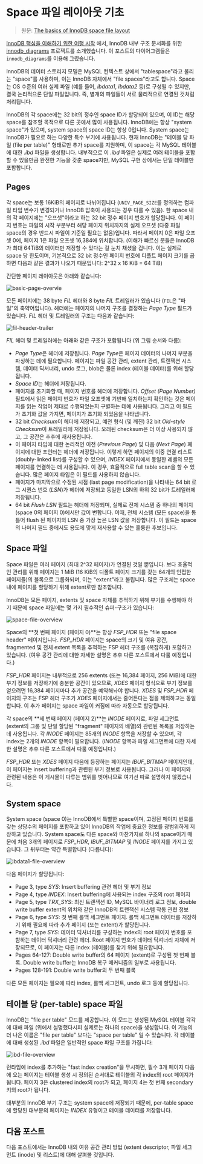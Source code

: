 # Space 파일 레이아웃 기초

> 원문: [The basics of InnoDB space file layout](https://blog.jcole.us/2013/01/03/the-basics-of-innodb-space-file-layout/)

[InnoDB 핵심을 이해하기 위한 여행 시작](1.on-learning-innodb-a-journey-to-the-core.md) 에서, InnoDB 내부 구조 문서화를 위한 [innodb_diagrams](http://github.com/jeremycole/innodb_diagrams) 프로젝트를 소개했습니다. 이 포스트의 다이어그램들은 `innodb_diagrams`를 이용해 그렸습니다.

InnoDB의 데이터 스토리지 모델은 MySQL 컨텍스트 상에서 "tablespace"라고 불리는 "space"를 사용하며, 이는 InnoDB 자체에서 "file spaces"라고도 합니다. Space는 OS 수준의 여러 실제 파일 (예를 들어, *ibdata1*, *ibdata2* 등)로 구성될 수 있지만, 결국 논리적으론 단일 파일입니다. 즉, 별개의 파일들이 서로 물리적으로 연결된 것처럼 처리됩니다.

InnoDB의 각 space에는 32 bit의 정수인 space ID가 할당되어 있으며, 이 ID는 해당 space를 참조할 목적으로 다른 곳에서 많이 사용됩니다. InnoDB에는 항상 "system space"가 있으며, system space의 space ID는 항상 0입니다. System space는 InnoDB가 필요로 하는 다양한 특수 부기에 사용됩니다. 현재 InnoDB는 "테이블 당 파일 (file per table)" 형태로만 추가 space를 지원하며, 이 space는 각 MySQL 테이블에 대한 *.ibd* 파일을 생성합니다. 내부적으로 이 *.ibd* 파일은 실제로 여러 테이블을 포함할 수 있을만큼 완전한 기능을 갖춘 space지만, MySQL 구현 상에서는 단일 테이블만 포함합니다.

## Pages

각 space는 보통 16KiB의 페이지로 나뉘어집니다 (`UNIV_PAGE_SIZE`를 정의하는 컴파일 타임 변수가 변경되거나 InnoDB 압축이 사용되는 경우 다를 수 있음). 한 space 내의 각 페이지에는 "오프셋"이라고 하는 32 bit 정수 페이지 번호가 할당됩니다. 이 페이지 번호는 파일의 시작 부분부터 해당 페이지 위치까지의 실제 오프셋 (다중 파일 space의 경우 반드시 파일이 기준일 필요는 없음)입니다. 따라서 페이지 0은 파일 오프셋 0에, 페이지 1은 파일 오프셋 16,384에 위치합니다. (이해가 빠르신 분들은 InnoDB가 최대 64TiB의 데이터만 저장할 수 있다는 걸 눈치 채셨을 겁니다. 이는 실제로 space 당 한도이며, 기본적으로 32 bit 정수인 페이지 번호에 디폴트 페이지 크기를 곱하면 다음과 같은 결과가 나오기 때문입니다: 2^32 x 16 KiB = 64 TiB)

간단한 페이지 레이아웃은 아래와 같습니다:

![basic-page-overvie](https://i0.wp.com/jcole.us/blog/files/innodb/20130103/50dpi/Basic_Page_Overview.png)

모든 페이지에는 38 byte *FIL* 헤더와 8 byte *FIL* 트레일러가 있습니다 (`FIL`은 "파일"의 축약어입니다). 헤더에는 페이지의 나머지 구조를 결정하는 *Page Type* 필드가 있습니다. *FIL* 헤더 및 트레일러의 구조는 다음과 같습니다:

![fil-header-trailer](https://i2.wp.com/jcole.us/blog/files/innodb/20130103/50dpi/FIL_Header_and_Trailer.png)

*FIL* 헤더 및 트레일러에는 아래와 같은 구조가 포함됩니다 (위 그림 순서와 다름):

- *Page Type*은 헤더에 저장됩니다. *Page Type*은 페이지 데이터의 나머지 부분을 파싱하는 데에 필요합니다. 페이지는 파일 공간 관리, extent 관리, 트랜잭션 시스템, 데이터 딕셔너리, undo 로그, blob은 물론 index (테이블 데이터)를 위해 할당됩니다.
- *Space ID*는 헤더에 저장됩니다.
- 페이지를 초기화할 때, 페이지 번호를 헤더에 저장합니다. *Offset (Page Number)* 필드에서 읽은 페이지 번호가 파일 오프셋에 기반해 일치하는지 확인하는 것은 페이지를 읽는 작업이 제대로 수행되었는지 구별하는 데에 사용됩니다. 그리고 이 필드가 초기화 값을 가지면, 페이지가 초기화 되었음을 나타냅니다.
- 32 bit *Checksum*이 헤더에 저장되고, 예전 형식 (및 깨진) 32 bit *Old-style Checksum*이 트레일러에 저장됩니다. 오래된 checksum은 더 이상 사용되지 않고, 그 공간은 추후에 재사용됩니다.
- 이 페이지 타입에 대한 논리적인 이전 (*Previous Page*) 및 다음 (*Next Page*) 페이지에 대한 포인터는 헤더에 저장됩니다. 이렇게 하면 페이지의 이중 연결 리스트 (doubly-linked list)를 구성할 수 있으며, *INDEX* 페이지에서 동일한 레벨의 모든 페이지를 연결하는 데 사용됩니다. 이 경우, 효율적으로 full table scan을 할 수 있습니다. 많은 페이지 타입은 이 필드를 사용하지 않습니다.
- 페이지가 마지막으로 수정된 시점 (last page modification)을 나타내는 64 bit 로그 시퀀스 번호 (*LSN*)가 헤더에 저장되고 동일한 LSN의 하위 32 bit가 트레일러에 저장됩니다.
- 64 bit *Flush LSN* 필드는 헤더에 저장되며, 실제로 전체 시스템 중 하나의 페이지 (space 0의 페이지 0)에서만 값이 변합니다. 이때, 전체 시스템 (모든 space)을 통틀어 flush 된 페이지의 LSN 중 가장 높은 LSN 값을 저장합니다. 이 필드는 space의 나머지 필드 중에서도 용도에 맞게 재사용할 수 있는 훌륭한 후보입니다.

## Space 파일

Space 파일은 여러 페이지 (최대 2^32 페이지)가 연결된 것일 뿐입니다. 보다 효율적인 관리를 위해 페이지는 1 MiB (16 KiB의 디폴트 페이지 크기를 갖는 64개의 인접한 페이지들)의 블록으로 그룹화되며, 이는 "extent"라고 불립니다. 많은 구조체는 space 내에 페이지를 할당하기 위해 extent로만 참조합니다.

InnoDB는 모든 페이지, extents 및 space 자체를 추적하기 위해 부기를 수행해야 하기 때문에 space 파일에는 몇 가지 필수적인 슈퍼-구조가 있습니다:

![space-file-overview](https://i2.wp.com/jcole.us/blog/files/innodb/20130103/50dpi/Space_File_Overview.png)

Space의 **첫 번째 페이지 (페이지 0)**는 항상 *FSP_HDR* 또는 "file space header" 페이지입니다. *FSP_HDR* 페이지는 space의 크기 및 여유 공간, fragmented 및 전체 extent 목록을 추적하는 FSP 헤더 구조를 (복잡하게) 포함하고 있습니다. (여유 공간 관리에 대한 자세한 설명은 추후 다른 포스트에서 다룰 예정입니다.)

*FSP_HDR* 페이지는 내부적으로 256 extents (또는 16,384 페이지, 256 MiB)에 대한 부기 정보를 저장하기에 충분한 공간이 있으므로, *XDES* 페이지 형식으로 부기 정보를 얻으려면 16,384 페이지마다 추가 공간을 예약해놔야 합니다. *XDES* 및 *FSP_HDR* 페이지의 구조는 FSP 헤더 구조가 *XDES* 페이지에서는 줄어든다는 점을 제외하고는 동일합니다. 이 추가 페이지는 space 파일이 커짐에 따라 자동으로 할당됩니다.

각 space의 **세 번째 페이지 (페이지 2)**는 *INODE* 페이지로, 파일 세그먼트 (extent의 그룹 및 단일 할당된 "fragment" 페이지의 배열)와 관련된 목록을 저장하는 데 사용됩니다. 각 *INODE* 페이지는 85개의 *INODE* 항목을 저장할 수 있으며, 각 index는 2개의 *INODE* 항목이 필요합니다. (*INODE* 항목과 파일 세그먼트에 대한 자세한 설명은 추후 다른 포스트에서 다룰 예정입니다.)

*FSP_HDR* 또는 *XDES* 페이지 다음에 등장하는 페이지는 *IBUF_BITMAP* 페이지인데, 이 페이지는 insert buffering과 관련된 부기 정보로 사용됩니다. 그러나 이 페이지와 관련된 내용은 이 게시물이 다루는 범위를 벗어나므로 여기선 따로 설명하지 않겠습니다.

## System space

System space (space 0)는 InnoDB에서 특별한 space이며, 고정된 페이지 번호를 갖는 상당수의 페이지를 포함하고 있어 InnoDB의 작업에 중요한 정보를 광범위하게 저장하고 있습니다. System space도 다른 space와 마찬가지로 하나의 space이기 때문에 처음 3개의 페이지로 *FSP_HDR*, *IBUF_BITMAP* 및 *INODE* 페이지를 가지고 있습니다. 그 뒤부터는 약간 특별합니다 (다릅니다):

![ibdata1-file-overview](https://i0.wp.com/jcole.us/blog/files/innodb/20130103/50dpi/ibdata1_File_Overview.png)

다음 페이지가 할당됩니다:

- Page 3, type *SYS*: Insert buffering 관련 헤더 및 부기 정보
- Page 4, type *INDEX*: Insert buffering에 사용되는 index 구조의 root 페이지
- Page 5, type *TRX_SYS*: 최신 트랜잭션 ID, MySQL 바이너리 로그 정보, double write buffer extent의 위치와 같은 InnoDB의 트랜잭션 시스템 작동 관련 정보
- Page 6, type *SYS*: 첫 번째 롤백 세그먼트 페이지. 롤백 세그먼트 데이터를 저장하기 위해 필요에 따라 추가 페이지 (또는 extent)가 할당됩니다.
- Page 7, type *SYS*: 데이터 딕셔너리를 구성하는 index의 root 페이지 번호를 포함하는 데이터 딕셔너리 관련 헤더. Root 페이지 번호가 데이터 딕셔너리 자체에 저장되므로, 이 페이지는 다른 index (테이블)를 찾기 위해 필요합니다.
- Pages 64-127: Double write buffer의 64 페이지 (extent)로 구성된 첫 번째 블록. Double write buffer는 InnoDB 복구 메커니즘의 일부로 사용됩니다.
- Pages 128-191: Double write buffer의 두 번째 블록

다른 모든 페이지는 필요에 따라 index, 롤백 세그먼트, undo 로그 등에 할당됩니다.

## 테이블 당 (per-table) space 파일

InnoDB는 "file per table" 모드를 제공합니다. 이 모드는 생성된 MySQL 테이블 각각에 대해 파일 (위에서 설명했다시피 실제로는 하나의 space)을 생성합니다. 이 기능의 더 나은 이름은 "file per table" 보다는 "space per table" 일 수 있습니다. 각 테이블에 대해 생성된 *.ibd* 파일은 일반적인 space 파일 구조를 가집니다:

![ibd-file-overview](https://i2.wp.com/jcole.us/blog/files/innodb/20130103/50dpi/IBD_File_Overview.png)

런타임에 index를 추가하는 "fast index creation"을 무시하면, 필수 3개 페이지 다음에 오는 페이지는 테이블 생성 시 정의된 순서대로 테이블의 각 index의 root 페이지가 됩니다. 페이지 3은 clustered index의 root가 되고, 페이지 4는 첫 번째 secondary 키의 root가 됩니다.

대부분의 InnoDB 부기 구조는 system space에 저장되기 때문에, per-table space에 할당된 대부분의 페이지는 *INDEX* 유형이고 테이블 데이터를 저장합니다.

## 다음 포스트

다음 포스트에서는 InnoDB 내의 여유 공간 관리 방법 (extent descriptor, 파일 세그먼트 (inode) 및 리스트)에 대해 살펴볼 것입니다.